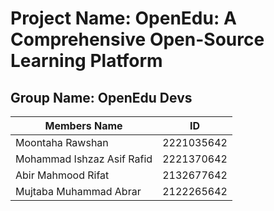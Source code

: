 # Project Name: OpenEdu: A Comprehensive Open-Source Learning Platform

## Group Name: OpenEdu Devs

| **Members Name**            | **ID**     |
| -------------------------- | ---------- |
| Moontaha Rawshan           | 2221035642 |
| Mohammad Ishzaz Asif Rafid | 2221370642 |
| Abir Mahmood Rifat         | 2132677642 |
| Mujtaba Muhammad Abrar     | 2122265642 |
